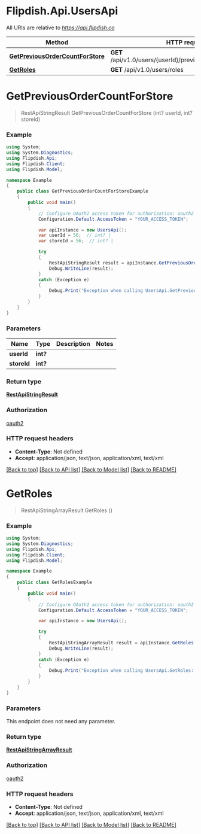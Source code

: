 # Flipdish.Api.UsersApi

All URIs are relative to *https://api.flipdish.co*

Method | HTTP request | Description
------------- | ------------- | -------------
[**GetPreviousOrderCountForStore**](UsersApi.md#getpreviousordercountforstore) | **GET** /api/v1.0/users/{userId}/previousordercount/{storeId} | 
[**GetRoles**](UsersApi.md#getroles) | **GET** /api/v1.0/users/roles | 


<a name="getpreviousordercountforstore"></a>
# **GetPreviousOrderCountForStore**
> RestApiStringResult GetPreviousOrderCountForStore (int? userId, int? storeId)



### Example
```csharp
using System;
using System.Diagnostics;
using Flipdish.Api;
using Flipdish.Client;
using Flipdish.Model;

namespace Example
{
    public class GetPreviousOrderCountForStoreExample
    {
        public void main()
        {
            // Configure OAuth2 access token for authorization: oauth2
            Configuration.Default.AccessToken = "YOUR_ACCESS_TOKEN";

            var apiInstance = new UsersApi();
            var userId = 56;  // int? | 
            var storeId = 56;  // int? | 

            try
            {
                RestApiStringResult result = apiInstance.GetPreviousOrderCountForStore(userId, storeId);
                Debug.WriteLine(result);
            }
            catch (Exception e)
            {
                Debug.Print("Exception when calling UsersApi.GetPreviousOrderCountForStore: " + e.Message );
            }
        }
    }
}
```

### Parameters

Name | Type | Description  | Notes
------------- | ------------- | ------------- | -------------
 **userId** | **int?**|  | 
 **storeId** | **int?**|  | 

### Return type

[**RestApiStringResult**](RestApiStringResult.md)

### Authorization

[oauth2](../README.md#oauth2)

### HTTP request headers

 - **Content-Type**: Not defined
 - **Accept**: application/json, text/json, application/xml, text/xml

[[Back to top]](#) [[Back to API list]](../README.md#documentation-for-api-endpoints) [[Back to Model list]](../README.md#documentation-for-models) [[Back to README]](../README.md)

<a name="getroles"></a>
# **GetRoles**
> RestApiStringArrayResult GetRoles ()



### Example
```csharp
using System;
using System.Diagnostics;
using Flipdish.Api;
using Flipdish.Client;
using Flipdish.Model;

namespace Example
{
    public class GetRolesExample
    {
        public void main()
        {
            // Configure OAuth2 access token for authorization: oauth2
            Configuration.Default.AccessToken = "YOUR_ACCESS_TOKEN";

            var apiInstance = new UsersApi();

            try
            {
                RestApiStringArrayResult result = apiInstance.GetRoles();
                Debug.WriteLine(result);
            }
            catch (Exception e)
            {
                Debug.Print("Exception when calling UsersApi.GetRoles: " + e.Message );
            }
        }
    }
}
```

### Parameters
This endpoint does not need any parameter.

### Return type

[**RestApiStringArrayResult**](RestApiStringArrayResult.md)

### Authorization

[oauth2](../README.md#oauth2)

### HTTP request headers

 - **Content-Type**: Not defined
 - **Accept**: application/json, text/json, application/xml, text/xml

[[Back to top]](#) [[Back to API list]](../README.md#documentation-for-api-endpoints) [[Back to Model list]](../README.md#documentation-for-models) [[Back to README]](../README.md)

